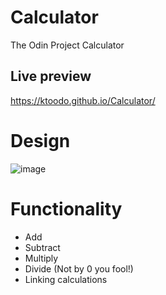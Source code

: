 # Calculator
The Odin Project Calculator

## Live preview
https://ktoodo.github.io/Calculator/

# Design
![image](https://user-images.githubusercontent.com/74685674/141826185-2e39d8cd-1d49-4f64-80f5-06acbe14e5a4.png)

# Functionality
* Add
* Subtract
* Multiply
* Divide (Not by 0 you fool!)
* Linking calculations
